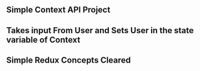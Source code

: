 ## Simple Context API Project 
## Takes input From User and Sets User in the state variable of Context 
## Simple Redux Concepts Cleared
